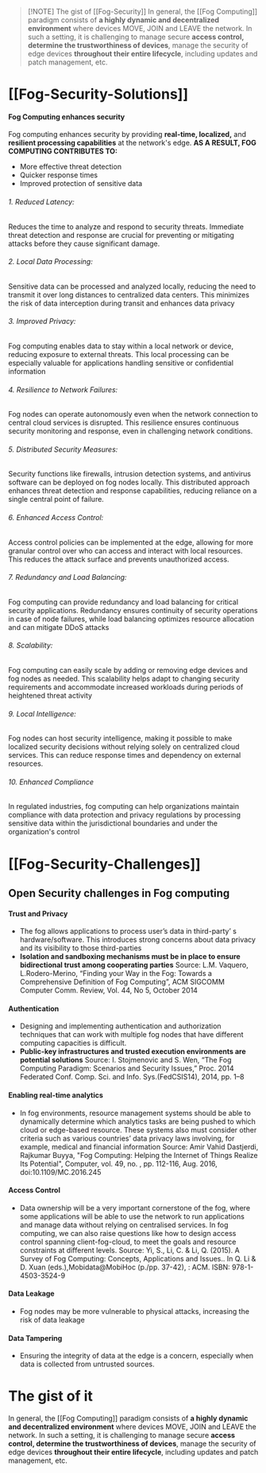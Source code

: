 
> [!NOTE] The gist of [[Fog-Security]]
> In general, the [[Fog Computing]] paradigm consists of **a highly dynamic and decentralized environment** where devices MOVE, JOIN and LEAVE the network. In such a setting, it is challenging to manage secure **access control, determine the trustworthiness of devices**, manage the security of edge devices **throughout their entire lifecycle**, including updates and patch management, etc.


# [[Fog-Security-Solutions]]
#### Fog Computing enhances security
Fog computing enhances security by providing **real-time, localized,** and **resilient processing capabilities** at the network's edge.
**AS A RESULT, FOG COMPUTING CONTRIBUTES TO:**
- More effective threat detection
- Quicker response times
- Improved protection of sensitive data
###### 1. Reduced Latency: 
Reduces the time to analyze and respond to security threats. Immediate threat detection and response are crucial for preventing or mitigating attacks before they cause significant damage.
###### 2. Local Data Processing:
Sensitive data can be processed and analyzed locally, reducing the need to transmit it over long distances to centralized data centers. This minimizes the risk of data interception during transit and enhances data privacy
###### 3. Improved Privacy: 
Fog computing enables data to stay within a local network or device, reducing exposure to external threats. This local processing can be especially valuable for applications handling sensitive or confidential information
###### 4. Resilience to Network Failures: 
Fog nodes can operate autonomously even when the network connection to central cloud services is disrupted. This resilience ensures continuous security monitoring and response, even in challenging network conditions.
###### 5. Distributed Security Measures: 
Security functions like firewalls, intrusion detection systems, and antivirus software can be deployed on fog nodes locally. This distributed approach enhances threat detection and response capabilities, reducing reliance on a single central point of failure.
###### 6. Enhanced Access Control: 
Access control policies can be implemented at the edge, allowing for more granular control over who can access and interact with local resources. This reduces the attack surface and prevents unauthorized access.
###### 7. Redundancy and Load Balancing: 
Fog computing can provide redundancy and load balancing for critical security applications. Redundancy ensures continuity of security operations in case of node failures, while load balancing optimizes resource allocation and can mitigate DDoS attacks
###### 8. Scalability:
Fog computing can easily scale by adding or removing edge devices and fog nodes as needed. This scalability helps adapt to changing security requirements and accommodate increased workloads during periods of heightened threat activity
###### 9. Local Intelligence:
Fog nodes can host security intelligence, making it possible to make localized security decisions without relying solely on centralized cloud services. This can reduce response times and dependency on external resources.
###### 10. Enhanced Compliance
In regulated industries, fog computing can help organizations maintain compliance with data protection and privacy regulations by processing sensitive data within the jurisdictional boundaries and under the organization's control

# [[Fog-Security-Challenges]]
## Open Security challenges in Fog computing
#### Trust and Privacy
- The fog allows applications to process user’s data in third-party’ s hardware/software. This introduces strong concerns about data privacy and its visibility to those third-parties
- **Isolation and sandboxing mechanisms must be in place to ensure bidirectional trust among cooperating parties**
Source: L.M. Vaquero, L.Rodero-Merino, “Finding your Way in the Fog: Towards a Comprehensive Definition of Fog Computing”, ACM SIGCOMM Computer Comm. Review, Vol. 44, No 5, October 2014
#### Authentication
- Designing and implementing authentication and authorization techniques that can work with multiple fog nodes that have different computing capacities is difficult.
- **Public-key infrastructures and trusted execution environments are potential solutions**
Source: I. Stojmenovic and S. Wen, “The Fog Computing Paradigm: Scenarios and Security Issues,” Proc. 2014 Federated Conf. Comp. Sci. and Info. Sys.(FedCSIS14), 2014, pp. 1–8
#### Enabling real-time analytics
- In fog environments, resource management systems should be able to dynamically determine which analytics tasks are being pushed to which cloud or edge-based resource. These systems also must consider other criteria such as various countries’ data privacy laws involving, for example, medical and financial information
Source: Amir Vahid Dastjerdi, Rajkumar Buyya, "Fog Computing: Helping the Internet of Things Realize Its Potential", Computer, vol. 49, no. , pp. 112-116, Aug. 2016, doi:10.1109/MC.2016.245
#### Access Control
- Data ownership will be a very important cornerstone of the fog, where some applications will be able to use the network to run applications and manage data without relying on centralised services. In fog computing, we can also raise questions like how to design access control spanning client-fog-cloud, to meet the goals and resource constraints at different levels.
Source: Yi, S., Li, C. & Li, Q. (2015). A Survey of Fog Computing: Concepts, Applications and Issues.. In Q. Li & D. Xuan (eds.),Mobidata@MobiHoc (p./pp. 37-42), : ACM. ISBN: 978-1-4503-3524-9

#### Data Leakage
- Fog nodes may be more vulnerable to physical attacks, increasing the risk of data leakage
#### Data Tampering
- Ensuring the integrity of data at the edge is a concern, especially when data is collected from untrusted sources.



# The gist of it

In general, the [[Fog Computing]] paradigm consists of **a highly dynamic and decentralized environment** where devices MOVE, JOIN and LEAVE the network. In such a setting, it is challenging to manage secure **access control, determine the trustworthiness of devices**, manage the security of edge devices **throughout their entire lifecycle**, including updates and patch management, etc.
